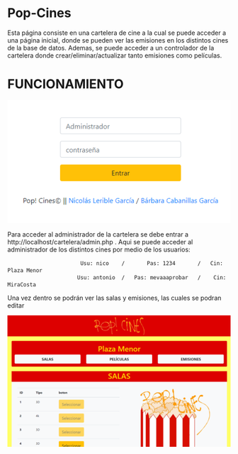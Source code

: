 # Pop-Cines
Esta página consiste en una cartelera de cine a la cual se puede acceder a una página inicial, donde se pueden ver las emisiones en los distintos cines de la base de datos. Ademas, se puede acceder a un controlador de la cartelera donde crear/eliminar/actualizar tanto emisiones como películas.

# FUNCIONAMIENTO

![alt text](https://github.com/nicolaslerible/Pop-Cines/blob/master/img/admin.PNG)

Para acceder al administrador de la cartelera se debe entrar a http://localhost/cartelera/admin.php . Aqui se puede acceder al administrador de los distintos cines por medio de los usuarios:

                           Usu: nico    /       Pas: 1234       /   Cin: Plaza Menor
                          Usu: antonio  /   Pas: mevaaaprobar   /    Cin: MiraCosta
            
            
Una vez dentro se podrán ver las salas y emisiones, las cuales se podran editar

![alt text](https://github.com/nicolaslerible/Pop-Cines/blob/master/img/manager.PNG)
